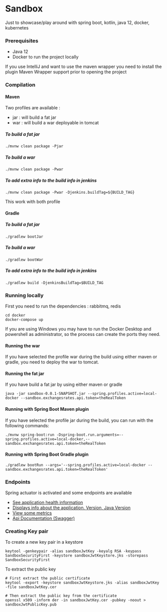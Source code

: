 # Sandbox

Just to showcase/play around with spring boot, kotlin, java 12, docker, kubernetes

### Prerequisites

* Java 12
* Docker to run the project locally

If you use IntelliJ and want to use the maven wrapper you need to install the plugin Maven Wrapper support prior to opening the project

### Compilation

#### Maven

Two profiles are available :
* jar : will build a fat jar
* war : will build a war deployable in tomcat

##### To build a fat jar

```shell
./mvnw clean package -Pjar
```

##### To build a war

```shell
./mvnw clean package -Pwar
```

##### To add extra info to the build info in jenkins

```shell
./mvnw clean package -Pwar -Djenkins.buildTag=${BUILD_TAG}
```
This work with both profile

#### Gradle

##### To build a fat jar
```shell
./gradlew bootJar
```

##### To build a war

```shell
./gradlew bootWar 
```

##### To add extra info to the build info in jenkins
```shell
./gradlew build -DjenkinsBuildTag=$BUILD_TAG
```

### Running locally

First you need to run the dependencies : rabbitmq, redis 

```shell
cd docker
docker-compose up
```

If you are using Windows you may have to run the Docker Desktop and powershell as administrator, so the process
can create the ports they need.

####  Running the war

If you have selected the profile war during the build using either maven or gradle, you need to deploy the war to tomcat.

#### Running the fat jar

If you have build a fat jar by using either maven or gradle

```shell
java -jar sandbox-0.0.1-SNAPSHOT.jar --spring.profiles.active=local-docker --sandbox.exchangesrates.api.token=theRealToken
```

#### Running with Spring Boot Maven plugin

If you have selected the profile jar during the build, you can run with the following commands:

```shell
./mvnw spring-boot:run -Dspring-boot.run.arguments=--spring.profiles.active=local-docker,--sandbox.exchangesrates.api.token=theRealToken
```

#### Running with Spring Boot Gradle plugin

```shell
./gradlew bootRun --args='--spring.profiles.active=local-docker --sandbox.exchangesrates.api.token=theRealToken'
```

### Endpoints

Spring actuator is activated and some endpoints are available

* [See application health information](http://localhost:8080/actuator/health)
* [Displays info about the application. Version, Java Version](http://localhost:8080/actuator/info)
* [View some metrics](http://localhost:8080/actuator/metrics)
* [Api Documentation (Swagger)](http://localhost:8080/swagger-ui.html)

### Creating Key pair

To create a new key pair in a keystore
```shell
keytool -genkeypair -alias sandboxJwtKey -keyalg RSA -keypass SandboxSecurityFirst -keystore sandboxJwtKeystore.jks -storepass SandboxSecurityFirst
```

To extract the public key

```shell
# First extract the public certificate
keytool -export -keystore sandboxJwtKeystore.jks -alias sandboxJwtKey -file sandboxJwtKey.cer
 
# Then extract the public key from the certificate
openssl x509 -inform der -in sandboxJwtKey.cer -pubkey -noout > sandboxJwtPublicKey.pub
```
